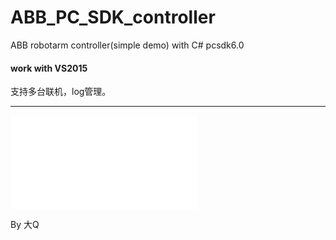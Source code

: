 # ABB_PC_SDK_controller
ABB robotarm controller(simple demo) with C# pcsdk6.0 
#### work with VS2015
支持多台联机，log管理。

---

<iframe src="//player.bilibili.com/player.html?aid=474327214&bvid=BV1jK411D7r8&cid=866973614&page=1" scrolling="no" border="0" frameborder="no" framespacing="0" allowfullscreen="true"> </iframe>


By 大Q
